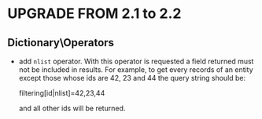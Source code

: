 UPGRADE FROM 2.1 to 2.2
=======================

Dictionary\Operators
--------------------

 * add `nlist` operator. With this operator is requested a field returned
   must not be included in results. For example, to get every records of an
   entity except those whose ids are 42, 23 and 44 the query string should be:

   filtering[id|nlist]=42,23,44

   and all other ids will be returned.
